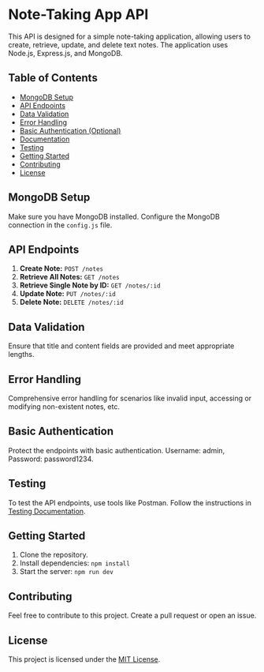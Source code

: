 # Note-Taking App API

This API is designed for a simple note-taking application, allowing users to create, retrieve, update, and delete text notes. The application uses Node.js, Express.js, and MongoDB.

## Table of Contents

- [MongoDB Setup](#mongodb-setup)
- [API Endpoints](#api-endpoints)
- [Data Validation](#data-validation)
- [Error Handling](#error-handling)
- [Basic Authentication (Optional)](#basic-authentication-optional)
- [Documentation](#documentation)
- [Testing](#testing)
- [Getting Started](#getting-started)
- [Contributing](#contributing)
- [License](#license)

## MongoDB Setup

Make sure you have MongoDB installed. Configure the MongoDB connection in the `config.js` file.

## API Endpoints

1. **Create Note:** `POST /notes`
2. **Retrieve All Notes:** `GET /notes`
3. **Retrieve Single Note by ID:** `GET /notes/:id`
4. **Update Note:** `PUT /notes/:id`
5. **Delete Note:** `DELETE /notes/:id`

## Data Validation

Ensure that title and content fields are provided and meet appropriate lengths.

## Error Handling

Comprehensive error handling for scenarios like invalid input, accessing or modifying non-existent notes, etc.

## Basic Authentication 

Protect the endpoints with basic authentication. Username: admin, Password: password1234.


## Testing

To test the API endpoints, use tools like Postman. Follow the instructions in [Testing Documentation](TESTING_DOCUMENTATION.md).

## Getting Started

1. Clone the repository.
2. Install dependencies: `npm install`
3. Start the server: `npm run dev`

## Contributing

Feel free to contribute to this project. Create a pull request or open an issue.

## License

This project is licensed under the [MIT License](LICENSE).
